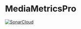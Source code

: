 # MediaMetricsPro
[![SonarCloud](https://github.com/viniqsoares/MediaMetricsPro/actions/workflows/analyze.yml/badge.svg?branch=main)](https://github.com/viniqsoares/MediaMetricsPro/actions/workflows/analyze.yml)